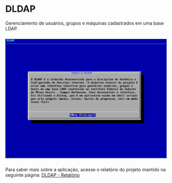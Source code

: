 # DLDAP
Gerenciamento de usuários, grupos e máquinas cadastrados em uma base LDAP.

<img src="img/home.png" alt="Tela inicial" style="margin-top:10px;margin-bottom:10px;">

Para saber mais sobre a aplicação, acesse o relatório do projeto mantido na seguinte página: [DLDAP - Relatório](https://josedemelo-if.gitbook.io/dldap/)



